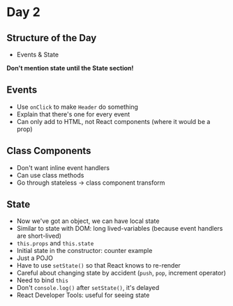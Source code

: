# Day 2

## Structure of the Day
- Events & State

**Don't mention state until the State section!**

## Events
- Use `onClick` to make `Header` do something
- Explain that there's one for every event
- Can only add to HTML, not React components (where it would be a prop)

## Class Components
- Don't want inline event handlers
- Can use class methods
- Go through stateless -> class component transform

## State
- Now we've got an object, we can have local state
- Similar to state with DOM: long lived-variables (because event handlers are short-lived)
- `this.props` and `this.state`
- Initial state in the constructor: counter example
- Just a POJO
- Have to use `setState()` so that React knows to re-render
- Careful about changing state by accident (`push`, `pop`, increment operator)
- Need to bind `this`
- Don't `console.log()` after `setState()`, it's delayed
- React Developer Tools: useful for seeing state
